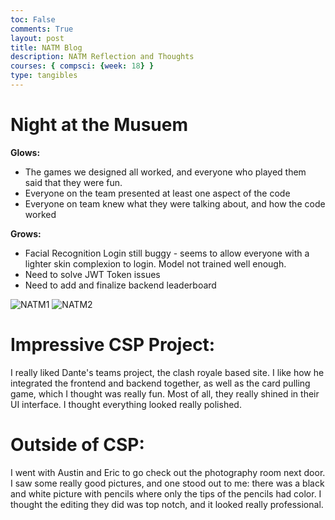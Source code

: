 ```yaml
---
toc: False
comments: True
layout: post
title: NATM Blog 
description: NATM Reflection and Thoughts
courses: { compsci: {week: 18} }
type: tangibles
---
```



# Night at the Musuem
**Glows:**
- The games we designed all worked, and everyone who played them said that they were fun. 
- Everyone on the team presented at least one aspect of the code
- Everyone on team knew what they were talking about, and how the code worked  

**Grows:**
- Facial Recognition Login still buggy - seems to allow everyone with a lighter skin complexion to login. Model not trained well enough. 
- Need to solve JWT Token issues
- Need to add and finalize backend leaderboard 

![NATM1](https://media.discordapp.net/attachments/1173876301233410108/1211176066006388768/IMG_1019.jpg?ex=65ed3e9c&is=65dac99c&hm=66db05270c7e0175b0165364433bac9e8518feb7840eee348438ca651e90d8ae&=&format=webp&width=980&height=1306)
![NATM2](https://media.discordapp.net/attachments/1173876301233410108/1211176065179983943/IMG_1020.jpg?ex=65ed3e9c&is=65dac99c&hm=0c8c5c1d3d156fcfb86da9f089a214eeca0963593de417217efc0c6fbef1ca97&=&format=webp&width=1742&height=1306)

# Impressive CSP Project: 

I really liked Dante's teams project, the clash royale based site. I like how he integrated the frontend and backend together, as well as the card pulling game, which I thought was really fun. Most of all, they really shined in their UI interface. I thought everything looked really polished. 

# Outside of CSP: 

I went with Austin and Eric to go check out the photography room next door. I saw some really good pictures, and one stood out to me: there was a black and white picture with pencils where only the tips of the pencils had color. I thought the editing they did was top notch, and it looked really professional. 